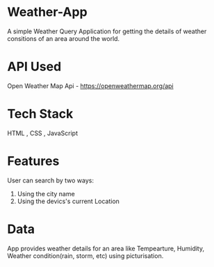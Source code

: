 # Weather-App
A simple Weather Query Application for getting the details of weather consitions of an area around the world.

# API Used 
Open Weather Map Api - https://openweathermap.org/api

# Tech Stack
HTML , CSS , JavaScript

# Features
User can search by two ways:
1. Using the city name
2. Using the devics's current Location

# Data
App provides weather details for an area like Tempearture, Humidity, Weather condition(rain, storm, etc) using picturisation.
